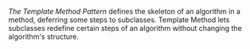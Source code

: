 *The Template Method Pattern* defines the skeleton of an algorithm in a method, deferring some steps to subclasses.
Template Method lets subclasses redefine certain steps of an algorithm without changing the algorithm's structure.

